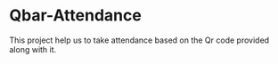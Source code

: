 # Qbar-Attendance
This project help us to take attendance based on the Qr code provided along with it.


